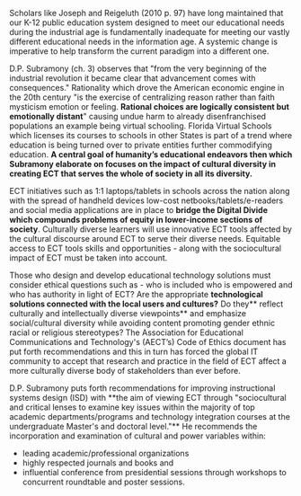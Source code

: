 Scholars like Joseph and Reigeluth (2010 p. 97) have long maintained that our K-12 public education system designed to meet our educational needs during the industrial age is fundamentally inadequate for meeting our vastly different educational needs in the information age. A systemic change is imperative to help transform the current paradigm into a different one. 

D.P. Subramony (ch. 3) observes that "from the very beginning of the industrial revolution it became clear that advancement comes with consequences." Rationality which drove the American economic engine in the 20th century "is the exercise of centralizing reason rather than faith mysticism emotion or feeling. **Rational choices are logically consistent but emotionally distant**" causing undue harm to already disenfranchised populations an example being virtual schooling. Florida Virtual Schools which licenses its courses to schools in other States is part of a trend where education is being turned over to private entities further commodifying education. **A central goal of humanity’s educational endeavors then which Subramony elaborate on focuses on the impact of cultural diversity in creating ECT that serves the whole of society in all its diversity.**

ECT initiatives such as 1:1 laptops/tablets in schools across the nation along with the spread of handheld devices low-cost netbooks/tablets/e-readers and social media applications are in place to **bridge the Digital Divide which compounds problems of equity in lower-income sections of society**. Culturally diverse learners will use innovative ECT tools affected by the cultural discourse around ECT to serve their diverse needs. Equitable access to ECT tools skills and opportunities - along with the sociocultural impact of ECT must be taken into account.

Those who design and develop educational technology solutions must consider ethical questions such as - who is included who is empowered and who has authority in light of ECT? Are the appropriate **technological solutions connected with the local users and cultures?** Do they** reflect culturally and intellectually diverse viewpoints** and emphasize social/cultural diversity while avoiding content promoting gender ethnic racial or religious stereotypes? The Association for Educational Communications and Technology's (AECT’s) Code of Ethics document has put forth recommendations and this in turn has forced the global IT community to accept that research and practice in the field of ECT affect a more culturally diverse body of stakeholders than ever before.

<p>D.P. Subramony puts forth recommendations for improving instructional systems design (ISD) with **the aim of viewing ECT through "sociocultural and critical lenses to examine key issues within the majority of top academic departments/programs and technology integration courses at the undergraduate Master's and doctoral level."** He recommends the incorporation and examination of cultural and power variables within:</p>  <ul>  <li style=font-weight: 400;>leading academic/professional organizations</li>  <li style=font-weight: 400;>highly respected journals and books and</li>  <li style=font-weight: 400;>influential conference from presidential sessions through workshops to concurrent roundtable and poster sessions.</li>  </ul>